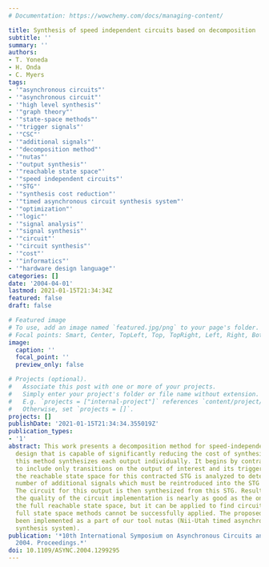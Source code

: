 ```yaml
---
# Documentation: https://wowchemy.com/docs/managing-content/

title: Synthesis of speed independent circuits based on decomposition
subtitle: ''
summary: ''
authors:
- T. Yoneda
- H. Onda
- C. Myers
tags:
- '"asynchronous circuits"'
- '"asynchronous circuit"'
- '"high level synthesis"'
- '"graph theory"'
- '"state-space methods"'
- '"trigger signals"'
- '"CSC"'
- '"additional signals"'
- '"decomposition method"'
- '"nutas"'
- '"output synthesis"'
- '"reachable state space"'
- '"speed independent circuits"'
- '"STG"'
- '"synthesis cost reduction"'
- '"timed asynchronous circuit synthesis system"'
- '"optimization"'
- '"logic"'
- '"signal analysis"'
- '"signal synthesis"'
- '"circuit"'
- '"circuit synthesis"'
- '"cost"'
- '"informatics"'
- '"hardware design language"'
categories: []
date: '2004-04-01'
lastmod: 2021-01-15T21:34:34Z
featured: false
draft: false

# Featured image
# To use, add an image named `featured.jpg/png` to your page's folder.
# Focal points: Smart, Center, TopLeft, Top, TopRight, Left, Right, BottomLeft, Bottom, BottomRight.
image:
  caption: ''
  focal_point: ''
  preview_only: false

# Projects (optional).
#   Associate this post with one or more of your projects.
#   Simply enter your project's folder or file name without extension.
#   E.g. `projects = ["internal-project"]` references `content/project/deep-learning/index.md`.
#   Otherwise, set `projects = []`.
projects: []
publishDate: '2021-01-15T21:34:34.355019Z'
publication_types:
- '1'
abstract: This work presents a decomposition method for speed-independent circuit
  design that is capable of significantly reducing the cost of synthesis. In particular,
  this method synthesizes each output individually. It begins by contracting the STG
  to include only transitions on the output of interest and its trigger signals. Next,
  the reachable state space for this contracted STG is analyzed to determine a minimal
  number of additional signals which must be reintroduced into the STG to obtain CSC.
  The circuit for this output is then synthesized from this STG. Results show that
  the quality of the circuit implementation is nearly as good as the one found from
  the full reachable state space, but it can be applied to find circuits for which
  full state space methods cannot be successfully applied. The proposed method has
  been implemented as a part of our tool nutas (Nii-Utah timed asynchronous circuit
  synthesis system).
publication: '*10th International Symposium on Asynchronous Circuits and Systems,
  2004. Proceedings.*'
doi: 10.1109/ASYNC.2004.1299295
---
```

